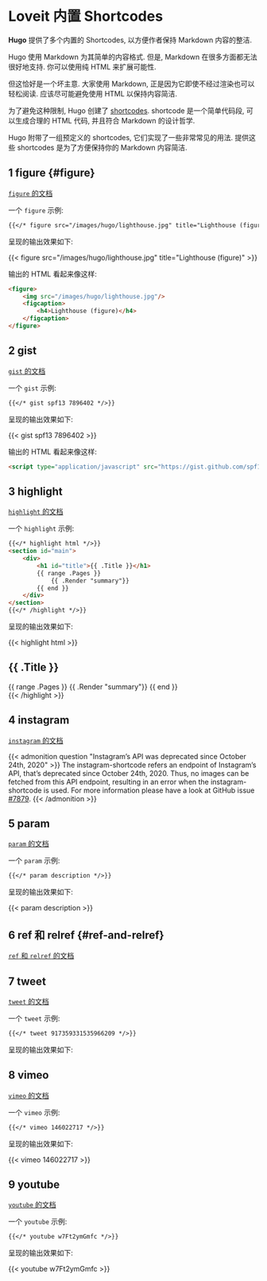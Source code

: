 # Loveit 内置 Shortcodes


**Hugo** 提供了多个内置的 Shortcodes, 以方便作者保持 Markdown 内容的整洁.

<!--more-->

Hugo 使用 Markdown 为其简单的内容格式. 但是, Markdown 在很多方面都无法很好地支持. 你可以使用纯 HTML 来扩展可能性.

但这恰好是一个坏主意. 大家使用 Markdown, 正是因为它即使不经过渲染也可以轻松阅读. 应该尽可能避免使用 HTML 以保持内容简洁.

为了避免这种限制, Hugo 创建了 [shortcodes](https://gohugo.io/extras/shortcodes/).
shortcode 是一个简单代码段, 可以生成合理的 HTML 代码, 并且符合 Markdown 的设计哲学.

Hugo 附带了一组预定义的 shortcodes, 它们实现了一些非常常见的用法.
提供这些 shortcodes 是为了方便保持你的 Markdown 内容简洁.

## 1 figure {#figure}

[`figure` 的文档](https://gohugo.io/content-management/shortcodes#figure)

一个 `figure` 示例:

```markdown
{{</* figure src="/images/hugo/lighthouse.jpg" title="Lighthouse (figure)" */>}}
```

呈现的输出效果如下:

{{< figure src="/images/hugo/lighthouse.jpg" title="Lighthouse (figure)" >}}

输出的 HTML 看起来像这样:

```html
<figure>
    <img src="/images/hugo/lighthouse.jpg"/>
    <figcaption>
        <h4>Lighthouse (figure)</h4>
    </figcaption>
</figure>
```

## 2 gist

[`gist` 的文档](https://gohugo.io/content-management/shortcodes#gist)

一个 `gist` 示例:

```markdown
{{</* gist spf13 7896402 */>}}
```

呈现的输出效果如下:

{{< gist spf13 7896402 >}}

输出的 HTML 看起来像这样:

```html
<script type="application/javascript" src="https://gist.github.com/spf13/7896402.js"></script>
```

## 3 highlight

[`highlight` 的文档](https://gohugo.io/content-management/shortcodes#instagram)

一个 `highlight` 示例:

```markdown
{{</* highlight html */>}}
<section id="main">
    <div>
        <h1 id="title">{{ .Title }}</h1>
        {{ range .Pages }}
            {{ .Render "summary"}}
        {{ end }}
    </div>
</section>
{{</* /highlight */>}}
```

呈现的输出效果如下:

{{< highlight html >}}
<section id="main">
    <div>
        <h1 id="title">{{ .Title }}</h1>
        {{ range .Pages }}
            {{ .Render "summary"}}
        {{ end }}
    </div>
</section>
{{< /highlight >}}

## 4 instagram

[`instagram` 的文档](https://gohugo.io/content-management/shortcodes#instagram)

{{< admonition question "Instagram’s API was deprecated since October 24th, 2020" >}}
The instagram-shortcode refers an endpoint of Instagram’s API, that’s deprecated since October 24th, 2020.
Thus, no images can be fetched from this API endpoint, resulting in an error when the instagram-shortcode is used.
For more information please have a look at GitHub issue [#7879](https://github.com/gohugoio/hugo/issues/7879).
{{< /admonition >}}

## 5 param

[`param` 的文档](https://gohugo.io/content-management/shortcodes#param)

一个 `param` 示例:

```markdown
{{</* param description */>}}
```

呈现的输出效果如下:

{{< param description >}}

## 6 ref 和 relref {#ref-and-relref}

[`ref` 和 `relref` 的文档](https://gohugo.io/content-management/shortcodes#ref-and-relref)

## 7 tweet

[`tweet` 的文档](https://gohugo.io/content-management/shortcodes#tweet)

一个 `tweet` 示例:

```markdown
{{</* tweet 917359331535966209 */>}}
```

呈现的输出效果如下:


## 8 vimeo

[`vimeo` 的文档](https://gohugo.io/content-management/shortcodes#vimeo)

一个 `vimeo` 示例:

```markdown
{{</* vimeo 146022717 */>}}
```

呈现的输出效果如下:

{{< vimeo 146022717 >}}

## 9 youtube

[`youtube` 的文档](https://gohugo.io/content-management/shortcodes#youtube)

一个 `youtube` 示例:

```markdown
{{</* youtube w7Ft2ymGmfc */>}}
```

呈现的输出效果如下:

{{< youtube w7Ft2ymGmfc >}}

